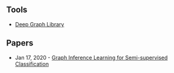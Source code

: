 ## Tools
- [Deep Graph Library](https://github.com/dmlc/dgl)

## Papers
- Jan 17, 2020 - [Graph Inference Learning for Semi-supervised Classification](https://arxiv.org/abs/2001.06137)